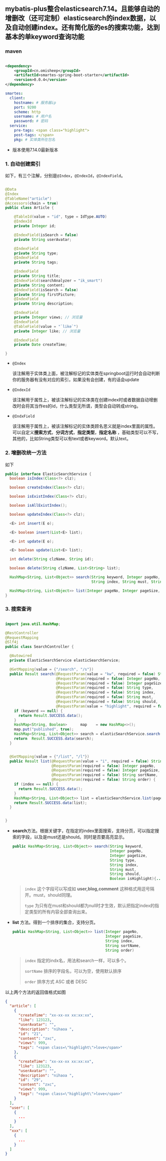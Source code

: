 ## mybatis-plus整合elasticsearch7.14。且能够自动的增删改（还可定制）elasticsearch的index数据，以及自动创建index。还有简化版的es的搜索功能，达到基本的单keyword查询功能

### maven

```xml

<dependency>
    <groupId>cn.omisheep</groupId>
    <artifactId>smartes-spring-boot-starter</artifactId>
    <version>0.0.4</version>
</dependency>
```

```yml
smartes:
  client:
    hostname: # 服务器ip
    port: 9200
    scheme: http
    username: # 用户名
    password: # 密码
  service:
    pre-tags: <span class="highlight">
    post-tags: </span>
    pkg: # 实体类所在包名
```

- 版本使用7.14.0最新版本

### 1. 自动创建索引

如下，有三个注解，分别是`@Index`，`@IndexId`，`@IndexField`。

```java

@Data
@Index
@TableName("article")
@Accessors(chain = true)
public class Article {

    @TableId(value = "id", type = IdType.AUTO)
    @IndexId
    private Integer id;

    @IndexField(isSearch = false)
    private String userAvatar;

    @IndexField
    private String type;
    @IndexField
    private String tags;

    @IndexField
    private String title;
    @IndexField(searchAnalyzer = "ik_smart")
    private String content;
    @IndexField(isSearch = false)
    private String firstPicture;
    @IndexField
    private String description;

    @IndexField
    private Integer views; // 浏览量
    @IndexField
    @TableField(value = "`like`")
    private Integer like; // 浏览量

    @IndexField
    private Date createTime;

}
```

- `@Index`

  该注解用于实体类上面，被注解标记的实体类在springboot运行时会自动判断你的服务器有没有对应的索引，如果没有会创建，有的话会update


- `@IndexId`

  该注解用于属性上，被该注解标记的实体类在创建index时或者数据自动增删改时会将其当作es的id，什么类型无所谓，类型会自动转成string。


- `@IndxField`

  该注解用于属性上，被该注解标记的实体类顾名思义就是index里面的属性。可以自定义**搜索方式**，**分词方式**，**指定类型**，**指定名称**
  ，基础类型可以不写，其他的，比如String类型可以有text或者keyword。默认text。



### 2. 增删改统一方法

如下


```java
public interface ElasticSearchService {
  boolean isIndex(Class<?> clz);

  boolean createIndex(Class<?> clz);

  boolean isExistIndex(Class<?> clz);

  boolean isAllExistIndex();

  boolean updateIndex(Class<?> clz);

  <E> int insert(E o);

  <E> boolean insert(List<E> list);

  <E> int update(E o);

  <E> boolean update(List<E> list);

  int delete(String clzName, String id);

  boolean delete(String clzName, List<String> list);

  HashMap<String, List<Object>> search(String keyword, Integer pageNo, Integer pageSize, String type,
                                       String index, String must, String should, Boolean isHighlight, Map<String, Object> matchQuery);

  HashMap<String, List<Object>> list(Integer pageNo, Integer pageSize, String index, String sortName, String order, Map<String, Object> matchQuery);
}
```

### 3. 搜索查询


```java

import java.util.HashMap;

@RestController
@RequestMapping
@Slf4j
public class SearchController {

  @Autowired
  private ElasticSearchService elasticSearchService;

  @GetMapping(value = {"/search", "/s"})
  public Result search(@RequestParam(value = "kw", required = false) String keyword,
                       @RequestParam(required = false) Integer pageNo,
                       @RequestParam(required = false) Integer pageSize,
                       @RequestParam(required = false) String type,
                       @RequestParam(required = false) String index,
                       @RequestParam(required = false) String must,
                       @RequestParam(required = false) String should,
                       @RequestParam(value = "highlight", required = false, defaultValue = "true") Boolean isHighlight) {
    if (keyword == null) {
      return Result.SUCCESS.data();
    }
    HashMap<String, Boolean>      map    = new HashMap<>();
    map.put("published", true);
    HashMap<String, List<Object>> search = elasticSearchService.search(keyword, pageNo, pageSize, type, index, must, should, isHighlight, map);
    return  Result.SUCCESS.data(search);
  }


  @GetMapping(value = {"/list", "/l"})
  public Result list(@RequestParam(value = "i", required = false) String index,
                     @RequestParam(required = false) Integer pageNo,
                     @RequestParam(required = false) Integer pageSize,
                     @RequestParam(required = false) String sortName,
                     @RequestParam(required = false) String order) {
    if (index == null) {
      return Result.SUCCESS.data();
    }
    HashMap<String, List<Object>> list = elasticSearchService.list(pageNo, pageSize, index, sortName, order, null);
    return Result.SUCCESS.data(list);
  }


}
```

- **search**方法。根据关键字，在指定的index里面搜索，支持分页，可以指定搜索的字段，以及是must还是should。同时是否要高亮显示。

  ```java
  public HashMap<String, List<Object>> search(String keyword, 
                                              Integer pageNo,
                                              Integer pageSize,
                                              String type,
                                              String index,
                                              String must,
                                              String should,
                                              Boolean isHighlight){...}
  ```

  > `index` 这个字段可以写成如  **user,blog,comment** 这种格式用逗号隔开。must，should同理。
  >
  > `type` 为只有在must和should都为null时才生效，默认把指定index的指定类型的所有内容全部查询出来。

- **list** 方法。得到一个排序的集合，支持分页。

  ```java
  public HashMap<String, List<Object>> list(Integer pageNo,
                                            Integer pageSize,
                                            String index,
                                            String sortName,
                                            String order) 
  ```

  > `index` 指定的indx名，用法和search一样，可以多个。
  >
  > `sortName` 排序的字段名，可以为空，使用默认排序
  >
  > `order` 排序方式 ASC 或者 DESC

以上两个方法的返回值格式如图

```json
{
  "article": [
    {
      "createTime": "xx-xx-xx xx:xx:xx",
      "like": 123123,
      "userAvatar": "",
      "description": "nihaoa ",
      "id": "21",
      "content": "zxc",
      "views": 999,
      "tags": "<span class=\"highlight\">love</span>"
    },
    {
      "createTime": "xx-xx-xx xx:xx:xx",
      "like": 123123,
      "userAvatar": "",
      "description": "nihaoa ",
      "id": "29",
      "content": "zxc",
      "views": 999,
      "tags": "<span class=\"highlight\">love</span>"
    }
  ],
  "user": [
    {
      ...
    }
  ],
  "xxx": [
    {
      ...
    }
  ]
}
```

